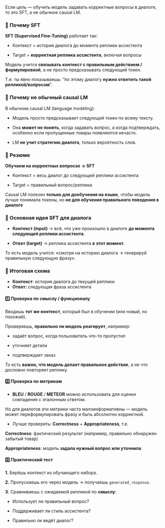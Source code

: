 
Если цель — обучить модель задавать корректные вопросы в диалоге, то это SFT, а не обычное causal LM.

### 🔹 Почему SFT

**SFT (Supervised Fine-Tuning)** работает так:

* Контекст = история диалога до момента реплики ассистента

* Target = **корректная реплика ассистента**, включая вопросы

Модель учится **связывать контекст с правильным действием / формулировкой**, а не просто предсказывать следующий токен.

Т.е. ты явно показываешь: “по этому диалогу **нужно ответить такой репликой/вопросом**”.


### 🔹 Почему не обычный causal LM

В обычном causal LM (language modeling):

* Модель просто предсказывает следующий токен по всему тексту.

* Она **может не понять**, когда задавать вопрос, а когда подтверждать, особенно если пропущенные товары появляются нечасто.

* LM **не учит стратегию диалога**, только вероятность слов.


### 🔹 Резюме

**Обучаем на корректных вопросах → SFT**

* Контекст = весь диалог до следующей реплики ассистента

* Target = правильный вопрос/реплика

Causal LM полезен **только для дообучения на языке**, чтобы модель лучше понимала токены, но **не для обучения правильного поведения в диалоге**


### 🔹 Основная идея SFT для диалога

* **Контекст (input)** → всё, что уже произошло в диалоге **до момента следующей реплики ассистента**.

* **Ответ (target)** → реплика ассистента **в этот момент**.

То есть модель учится: «смотри на историю диалога → генерируй правильную следующую фразу».


### 🔹 Итоговая схема

* **Контекст**: история диалога до текущей реплики
* **Ответ:** следующая фраза ассистента


#### 1️⃣ Проверка по смыслу / функционалу

Вводишь **тот же контекст**, который был в обучении (или новый, но похожий).

Проверяешь, **правильно ли модель реагирует**, например:

* задаёт вопрос, когда пользователь что-то пропустил

* уточняет детали

* подтверждает заказ

То есть **важно, что модель делает правильное действие**, а не что дословно повторяет реплику.


#### 2️⃣ Проверка по метрикам

* **BLEU** / **ROUGE** / **METEOR** можно использовать для оценки совпадения с эталонным ответом.

Но для диалогов эти метрики часто малоинформативны — модель может переформулировать фразу и быть абсолютно корректной.

* Лучше проверять: **Correctness** + **Appropriateness**, т.е.

**Correctness**: фактический результат (например, правильно обнаружен забытый товар)

**Appropriateness**: модель **задала нужный вопрос или уточнила**


#### 3️⃣ Практический тест

**1.** Берёшь контекст из обучающего набора.

**2.** Пропускаешь его через модель → получаешь `generated_response`.

**3.** Сравниваешь с ожидаемой репликой по **смыслу**:

* Использует ли правильный вопрос?

* Поддерживает ли стиль ассистента?

* Правильно ли ведёт диалог?
